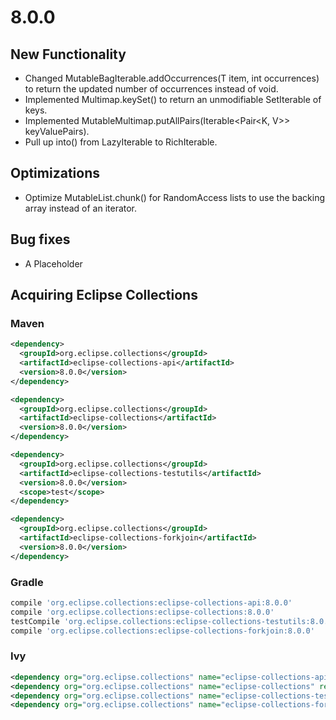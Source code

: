 8.0.0
=====

New Functionality
-----------------

* Changed MutableBagIterable.addOccurrences(T item, int occurrences) to return the updated number of occurrences instead of void.
* Implemented Multimap.keySet() to return an unmodifiable SetIterable of keys.
* Implemented MutableMultimap.putAllPairs(Iterable<Pair<K, V>> keyValuePairs).
* Pull up into() from LazyIterable to RichIterable.

Optimizations
-------------

* Optimize MutableList.chunk() for RandomAccess lists to use the backing array instead of an iterator.

Bug fixes
---------

* A Placeholder

Acquiring Eclipse Collections
-----------------------------

### Maven

```xml
<dependency>
  <groupId>org.eclipse.collections</groupId>
  <artifactId>eclipse-collections-api</artifactId>
  <version>8.0.0</version>
</dependency>

<dependency>
  <groupId>org.eclipse.collections</groupId>
  <artifactId>eclipse-collections</artifactId>
  <version>8.0.0</version>
</dependency>

<dependency>
  <groupId>org.eclipse.collections</groupId>
  <artifactId>eclipse-collections-testutils</artifactId>
  <version>8.0.0</version>
  <scope>test</scope>
</dependency>

<dependency>
  <groupId>org.eclipse.collections</groupId>
  <artifactId>eclipse-collections-forkjoin</artifactId>
  <version>8.0.0</version>
</dependency>
```

### Gradle

```groovy
compile 'org.eclipse.collections:eclipse-collections-api:8.0.0'
compile 'org.eclipse.collections:eclipse-collections:8.0.0'
testCompile 'org.eclipse.collections:eclipse-collections-testutils:8.0.0'
compile 'org.eclipse.collections:eclipse-collections-forkjoin:8.0.0'
```

### Ivy

```xml
<dependency org="org.eclipse.collections" name="eclipse-collections-api" rev="8.0.0" />
<dependency org="org.eclipse.collections" name="eclipse-collections" rev="8.0.0" />
<dependency org="org.eclipse.collections" name="eclipse-collections-testutils" rev="8.0.0" />
<dependency org="org.eclipse.collections" name="eclipse-collections-forkjoin" rev="8.0.0"/>
```


